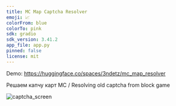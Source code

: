 ```yaml
---
title: MC Map Captcha Resolver
emoji: 📈
colorFrom: blue
colorTo: pink
sdk: gradio
sdk_version: 3.41.2
app_file: app.py
pinned: false
license: mit
---
```

Demo: https://huggingface.co/spaces/3ndetz/mc_map_resolver

Решаем капчу карт MC / Resolving old captcha from block game


![captcha_screen](https://github.com/3ndetz/MapResolverMC/assets/30196290/bc94c4fb-aea8-4237-b018-e10466d8111f)
